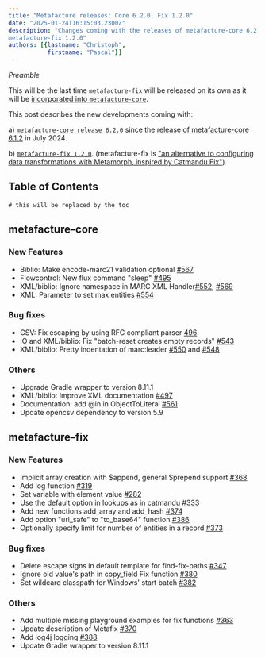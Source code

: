 ```yaml
---
title: "Metafacture releases: Core 6.2.0, Fix 1.2.0"
date: "2025-01-24T16:15:03.2300Z"
description: "Changes coming with the releases of metafacture-core 6.2.0 and
metafacture-fix 1.2.0"
authors: [{lastname: "Christoph",
           firstname: "Pascal"}]
---
```


*Preamble*

This will be the last time `metafacture-fix` will be released on its own as it will be [incorporated into `metafacture-core`](https://github.com/metafacture/metafacture-core/issues/577).

This post describes the new developments coming with:

a) [`metafacture-core release
    6.2.0`](https://central.sonatype.com/namespace/org.metafacture) since the [release of metafacture-core 6.1.2](https://blog.metafacture.org/metafacture-releases_core-6.1.2_fix-1.1.2_playground-1.1.2/#metafacture-core) in July 2024.

b) [`metafacture-fix 1.2.0`](https://github.com/metafacture/metafacture-fix/releases/tag/1.2.0).
    (metafacture-fix is ["an alternative to configuring data transformations with
    Metamorph, inspired by Catmandu Fix"](https://github.com/metafacture/metafacture-fix)).

## Table of Contents

```toc
# this will be replaced by the toc
```

## metafacture-core

### New Features
- Biblio: Make encode-marc21 validation optional [#567](https://github.com/metafacture/metafacture-core/issues/567)
- Flowcontrol: New flux command "sleep" [#495](https://github.com/metafacture/metafacture-core/issues/495)
- XML/biblio: Ignore namespace in MARC XML Handler[#552](https://github.com/metafacture/metafacture-core/issues/552), [#569](https://github.com/metafacture/metafacture-core/issues/569)
- XML: Parameter to set max entities [#554](https://github.com/metafacture/metafacture-core/issues/554)

### Bug fixes
- CSV: Fix escaping by using RFC compliant parser [496](https://github.com/metafacture/metafacture-core/issues/496)
- IO and XML/biblio: Fix "batch-reset creates empty records" [#543](https://github.com/metafacture/metafacture-core/issues/543)
- XML/biblio: Pretty indentation of marc:leader [#550](https://github.com/metafacture/metafacture-core/issues/550) and [#548](https://github.com/metafacture/metafacture-core/issues/548)

### Others
- Upgrade Gradle wrapper to version 8.11.1
- XML/biblio: Improve XML documentation [#497](https://github.com/metafacture/metafacture-core/issues/497)
- Documentation: add @in in ObjectToLiteral [#561](https://github.com/metafacture/metafacture-core/pull/561)
- Update opencsv dependency to version 5.9

## metafacture-fix

### New Features

- Implicit array creation with $append, general $prepend support [#368](https://github.com/metafacture/metafacture-fix/issues/368)
- Add log function [#319](https://github.com/metafacture/metafacture-fix/issues/319)
- Set variable with element value [#282](https://github.com/metafacture/metafacture-fix/issues/282)
- Use the default option in lookups as in catmandu [#333](https://github.com/metafacture/metafacture-fix/issues/333)
- Add new functions add_array and add_hash [#374](https://github.com/metafacture/metafacture-fix/issues/374)
- Add option "url_safe" to "to_base64" function [#386](https://github.com/metafacture/metafacture-fix/issues/386)
- Optionally specify limit for number of entities in a record [#373](https://github.com/metafacture/metafacture-fix/issues/373)

### Bug fixes

- Delete escape signs in default template for find-fix-paths [#347](https://github.com/metafacture/metafacture-fix/issues/347)
- Ignore old value's path in copy_field Fix function [#380](https://github.com/metafacture/metafacture-fix/issues/380)
- Set wildcard classpath for Windows' start batch [#382](https://github.com/metafacture/metafacture-fix/issues/382)

### Others

- Add multiple missing playground examples for fix functions [#363](https://github.com/metafacture/metafacture-fix/issues/363)
 - Update description of Metafix [#370]((https://github.com/metafacture/metafacture-fix/pull/370))
- Add log4j logging [#388](https://github.com/metafacture/metafacture-fix/issues/388)
- Update Gradle wrapper to version 8.11.1

